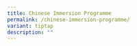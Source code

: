 ```yaml
---
title: Chinese Immersion Programme
permalink: /chinese-immersion-programme/
variant: tiptap
description: ""
---
```

